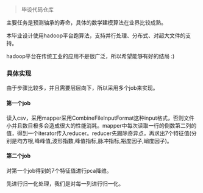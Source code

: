 > 毕设代码仓库

主要任务是预测轴承的寿命，具体的数学建模算法在业界比较成熟。

本毕业设计使用hadoop平台跑算法，支持并行处理、分布式、对超大文件的支持。

hadoop平台在传统工业的应用不是很广泛，所以希望能够有好的结局 :)

### 具体实现

由于步骤比较多，并且需要层层向下，所以采用多个job来实现。

#### 第一个job

读入csv，采用mapper采用CombineFileInputFormat这种input格式，否则文件小并且数目极多会造成很大的性能消耗。mapper中每次读取一行的倒数第二列的值，得到一个iterator传入reducer。reducer先踢除奇异点，再求出7个特征值(分别是均方根,峰峰值,波形指数,峰值指标,脉冲指标,裕度因子,峭度因子)。

#### 第二个job

对第一个job得到的7个特征值进行pca降维。

先进行归一化处理，我们是对每一列进行归一化。


